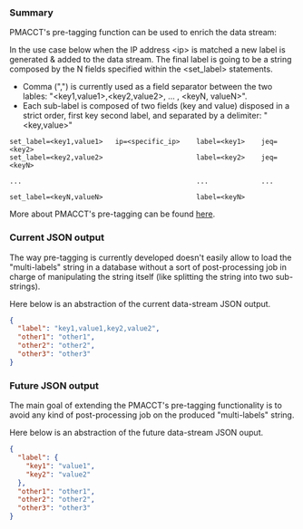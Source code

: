 ### Summary

PMACCT's pre-tagging function can be used to enrich the data stream:

In the use case below when the IP address \<ip\> is matched a new label is generated & added to the data stream. 
The final label is going to be a string composed by the N fields specified within the \<set\_label\> statements. 
- Comma (",") is currently used as a field separator between the two lables: "\<key1,value1\>,\<key2,value2\>, ... , 
\<keyN, valueN\>".
- Each sub-label is composed of two fields (key and value) disposed in a strict order, first key second label,  and 
separated by a delimiter: "\<key,value\>" 

```text
set_label=<key1,value1>   ip=<specific_ip>    label=<key1>    jeq=<key2>
set_label=<key2,value2>                       label=<key2>    jeq=<keyN>

...                                           ...             ...  

set_label=<keyN,valueN>                       label=<keyN>
```

More about PMACCT's pre-tagging can be found [here](https://github.com/scuzzilla/pmacct/blob/master/CONFIG-KEYS).


### Current JSON output

The way pre-tagging is currently developed doesn't easily allow to load the "multi-labels" string in a 
database without a sort of post-processing job in charge of manipulating the string itself (like splitting the string
into two sub-strings).

Here below is an abstraction of the current data-stream JSON output.

```JSON
{
  "label": "key1,value1,key2,value2",
  "other1": "other1",
  "other2": "other2",
  "other3": "other3"
}
```

### Future JSON output

The main goal of extending the PMACCT's pre-tagging functionality is to avoid any kind of post-processing job on the 
produced "multi-labels" string.

Here below is an abstraction of the future data-stream JSON ouput.

```JSON
{
  "label": {
    "key1": "value1",
    "key2": "value2"
  },
  "other1": "other1",
  "other2": "other2",
  "other3": "other3"
}
```
